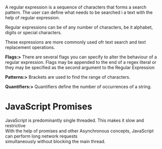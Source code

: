 
<p>
 A regular expression is a sequence of characters that forms a search pattern.
 The user can define what needs to be searched i a text with the help of regular expression.

 Regular expressions can be of any number of characters, be it alphabet, digits or special characters.

 These expressions are more commonly used ofr text search and text replacement operations.
 </p>

 <p> <strong>Flags:></strong> There are several flags you can specify to alter the behaviour of a regular expression.
   Flags may be appended to the end of a regex literal or they may be specified as the second 
   argument to the Regular Expression</p>

   <p><strong>Patterns:></strong> Brackets are used to find the range of characters.</p>

   <p><strong>Quantifiers:></strong> Quantifiers define the number of occurrences of a string.</p>
   <h1>JavaScript Promises</h1>
   <p>JavaScript is predominantly single threaded. This makes it slow and restrictive <br>
   With the help of promises and other Asynchronous concepts, JavaScript can perform long network requests <br> simultaneously without  blocking the main thread.</p>